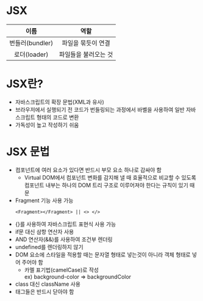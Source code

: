 # JSX

|이름|역할|
|:---:|:---:|
|번들러(bundler)|파일을 묶듯이 연결|
|로더(loader)|파일들을 불러오는 것|

# JSX란?
* 자바스크립트의 확장 문법(XML과 유사)   
* 브라우저에서 실행되기 전 코드가 번들링되는 과정에서 바벨을 사용하여 일반 자바스크립트 형태의 코드로 변환   
* 가독성이 높고 작성하기 쉬움   

# JSX 문법
* 컴포넌트에 여러 요소가 있다면 반드시 부모 요소 하나로 감싸야 함
    - Virtual DOM에서 컴포넌트 변화를 감지해 낼 때 효율적으로 비교할 수 있도록 컴포넌트 내부는 하나의 DOM 트리 구조로 이루어져야 한다는 규칙이 있기 때문   
* Fragment 기능 사용 가능
    ```
    <Fragment></Fragment> || <> </>
    ```
* {}를 사용하여 자바스크립트 표현식 사용 가능   
* if문 대신 삼항 연산자 사용   
* AND 연산자(&&)를 사용하여 조건부 렌더링   
* undefined를 렌더링하지 않기   
* DOM 요소에 스타일을 적용할 때는 문자열 형태로 넣는것이 아니라 객체 형태로 넣어 주어야 함
    - 카멜 표기법(camelCase)로 작성   
    ex) background-color => backgroundColor
* class 대신 className 사용
* 태그들은 반드시 닫아야 함
